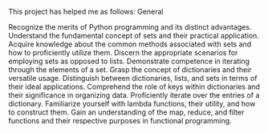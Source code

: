 This project has helped me as follows:
General

Recognize the merits of Python programming and its distinct advantages.
Understand the fundamental concept of sets and their practical application.
Acquire knowledge about the common methods associated with sets and how to proficiently utilize them.
Discern the appropriate scenarios for employing sets as opposed to lists.
Demonstrate competence in iterating through the elements of a set.
Grasp the concept of dictionaries and their versatile usage.
Distinguish between dictionaries, lists, and sets in terms of their ideal applications.
Comprehend the role of keys within dictionaries and their significance in organizing data.
Proficiently iterate over the entries of a dictionary.
Familiarize yourself with lambda functions, their utility, and how to construct them.
Gain an understanding of the map, reduce, and filter functions and their respective purposes in functional programming.
